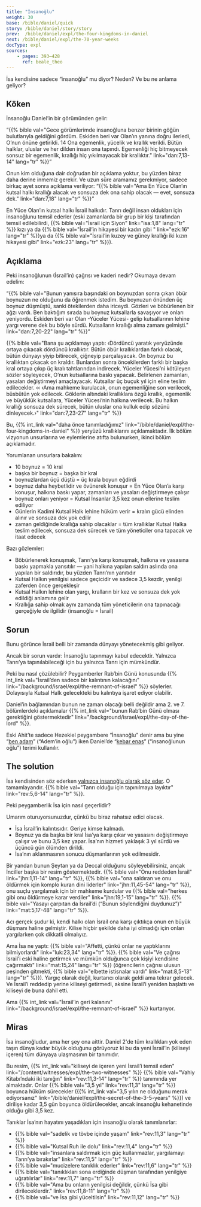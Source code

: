 ```yaml
---
title: "İnsanoğlu"
weight: 30
base: /bible/daniel/quick
story: /bible/daniel/story/story
prev:  /bible/daniel/expl/the-four-kingdoms-in-daniel
next: /bible/daniel/expl/the-70-year-weeks
docType: expl
sources:
    - pages: 393–428
      ref: beale_theo
---
```


İsa kendisine sadece “insanoğlu” mu diyor? Neden? Ve bu ne anlama geliyor?

## Köken

<a name="6abd"></a>
İnsanoğlu Daniel’in bir görümünden gelir:

“{{% bible val="Gece görümlerimde insanoğluna benzer birinin göğün bulutlarıyla geldiğini gördüm. Eskiden beri var Olan’ın yanına doğru ilerledi, O’nun önüne getirildi. 14 Ona egemenlik, yücelik ve krallık verildi. Bütün halklar, uluslar ve her dilden insan ona tapındı. Egemenliği hiç bitmeyecek sonsuz bir egemenlik, krallığı hiç yıkılmayacak bir krallıktır." link="dan:7,13-14" lang="tr" %}}”

Onun kim olduğuna dair doğrudan bir açıklama yoktur, bu yüzden biraz daha derine inmemiz gerekir. Ve uzun süre aramamız gerekmiyor, sadece birkaç ayet sonra açıklama veriliyor: “{{% bible val="Ama En Yüce Olan’ın kutsal halkı krallığı alacak ve sonsuza dek ona sahip olacak — evet, sonsuza dek." link="dan:7,18" lang="tr" %}}”

En Yüce Olan’ın kutsal halkı İsrail halkıdır. Tanrı değil insan oldukları için insanoğlunu temsil ederler (eski zamanlarda bir grup bir kişi tarafından temsil edilebilirdi, {{% bible val="İsrail için Siyon" link="isa:1,8" lang="tr" %}} kızı ya da {{% bible val="İsrail’in hikayesi bir kadın gibi " link="ezk:16" lang="tr" %}}ya da {{% bible val="İsrail’in kuzey ve güney krallığı iki kızın hikayesi gibi" link="ezk:23" lang="tr" %}}).

## Açıklama

<a name="487c"></a>
Peki insanoğlunun (İsrail’in) çağrısı ve kaderi nedir? Okumaya devam edelim:

“{{% bible val="Bunun yanısıra başındaki on boynuzdan sonra çıkan öbür boynuzun ne olduğunu da öğrenmek istedim. Bu boynuzun önünden üç boynuz düşmüştü, sanki ötekilerden daha iriceydi. Gözleri ve böbürlenen bir ağzı vardı. Ben baktığım sırada bu boynuz kutsallarla savaşıyor ve onları yeniyordu. Eskiden beri var Olan -Yüceler Yücesi- gelip kutsallarının lehine yargı verene dek bu böyle sürdü. Kutsalların krallığı alma zamanı gelmişti." link="dan:7,20-22" lang="tr" %}}”

{{% bible val="Bana şu açıklamayı yaptı: ‹Dördüncü yaratık yeryüzünde ortaya çıkacak dördüncü krallıktır. Bütün öbür krallıklardan farklı olacak, bütün dünyayı yiyip bitirecek, çiğneyip parçalayacak. On boynuz bu krallıktan çıkacak on kraldır. Bunlardan sonra öncekilerden farklı bir başka kral ortaya çıkıp üç kralı tahtlarından indirecek. Yüceler Yücesi’ni kötüleyen sözler söyleyecek, O’nun kutsallarına baskı yapacak. Belirlenen zamanları, yasaları değiştirmeyi amaçlayacak. Kutsallar üç buçuk yıl için eline teslim edilecekler. ‹‹ ‹Ama mahkeme kurulacak, onun egemenliğine son verilecek, büsbütün yok edilecek. Göklerin altındaki krallıklara özgü krallık, egemenlik ve büyüklük kutsallara, Yüceler Yücesi’nin halkına verilecek. Bu halkın krallığı sonsuza dek sürecek, bütün uluslar ona kulluk edip sözünü dinleyecek.›" link="dan:7,23-27" lang="tr" %}}

Bu, {{% int_link val="daha önce tanımladığımız" link="/bible/daniel/expl/the-four-kingdoms-in-daniel" %}} yeryüzü krallıklarını açıklamaktadır. İlk bölüm vizyonun unsurlarına ve eylemlerine atıfta bulunurken, ikinci bölüm açıklamadır.

Yorumlanan unsurlara bakalım:

- 10 boynuz = 10 kral
- başka bir boynuz = başka bir kral
- boynuzlardan üçü düştü = üç krala boyun eğdirdi
- boynuz daha heybetlidir ve övünerek konuşur = En Yüce Olan’a karşı konuşur, halkına baskı yapar, zamanları ve yasaları değiştirmeye çalışır
- boynuz onları yeniyor = Kutsal İnsanlar 3,5 kez onun ellerine teslim ediliyor
- Günlerin Kadimi Kutsal Halk lehine hüküm verir = kralın gücü elinden alınır ve sonsuza dek yok edilir
- zaman geldiğinde krallığa sahip olacaklar = tüm krallıklar Kutsal Halka teslim edilecek, sonsuza dek sürecek ve tüm yöneticiler ona tapacak ve itaat edecek

Bazı gözlemler:

- Böbürlenerek konuşmak, Tanrı’ya karşı konuşmak, halkına ve yasasına baskı yapmakla yansıtılır — yani halkına yapılan saldırı aslında ona yapılan bir saldırıdır, bu yüzden Tanrı’nın yanıtıdır
- Kutsal Halkın yenilgisi sadece geçicidir ve sadece 3,5 kezdir, yenilgi zaferden önce gerçekleşir
- Kutsal Halkın lehine olan yargı, kralların bir kez ve sonsuza dek yok edildiği anlamına gelir
- Krallığa sahip olmak aynı zamanda tüm yöneticilerin ona tapınacağı gerçeğiyle de ilgilidir (insanoğlu = İsrail)

## Sorun

<a name="6820"></a>
Bunu görünce İsrail belli bir zamanda dünyayı yönetecekmiş gibi geliyor.

Ancak bir sorun vardır: İnsanoğlu tapınmayı kabul edecektir. Yalnızca Tanrı’ya tapınılabileceği için bu yalnızca Tanrı için mümkündür.

Peki bu nasıl çözülebilir? Peygamberler Rab’bin Günü konusunda {{% int_link val="İsrail’den sadece bir kalıntının kalacağını" link="/background/israel/expl/the-remnant-of-israel" %}} söylerler. Dolayısıyla Kutsal Halk gelecekteki bu kalıntıya işaret ediyor olabilir.

Daniel’in bağlamından bunun ne zaman olacağı belli değildir ama 2. ve 7. bölümlerdeki açıklamalar {{% int_link val="bunun Rab’bin Günü olması gerektiğini göstermektedir" link="/background/israel/expl/the-day-of-the-lord" %}}.

Eski Ahit’te sadece Hezekiel peygambere “İnsanoğlu” denir ama bu yine “[ben adam](https://biblehub.com/interlinear/ezekiel/2-1.htm)” (“Adem’in oğlu”) iken Daniel’de “[kebar enas](https://biblehub.com/interlinear/daniel/7-13.htm)” (“insanoğlunun oğlu”) terimi kullanılır.

## The solution

<a name="e03e"></a>
İsa kendisinden söz ederken [yalnızca insanoğlu olarak söz eder](https://www.bibleserver.com/search/TR/insano%C4%9Flu). O tamamlayandır. {{% bible val="Tanrı olduğu için tapınılmaya layıktır" link="rev:5,6-14" lang="tr" %}}.

Peki peygamberlik İsa için nasıl geçerlidir?

Umarım oturuyorsunuzdur, çünkü bu biraz rahatsız edici olacak.

- İsa İsrail’in kalıntısıdır. Geriye kimse kalmadı.
- Boynuz ya da başka bir kral İsa’ya karşı çıkar ve yasasını değiştirmeye çalışır ve bunu 3,5 kez yapar. İsa’nın hizmeti yaklaşık 3 yıl sürdü ve üçüncü gün ölümden dirildi.
- İsa’nın aklanmasının sonucu düşmanlarının yok edilmesidir.

Bir yandan bunun Şeytan ya da Deccal olduğunu söyleyebilirsiniz, ancak İnciller başka bir resim göstermektedir. {{% bible val="Onu reddeden İsrail" link="jhn:1,11-14" lang="tr" %}}, {{% bible val="ona saldıran ve onu öldürmek için komplo kuran dini liderler" link="jhn:11,45-54" lang="tr" %}}, onu suçlu yargılamak için bir mahkeme kurdular ve {{% bible val="herkes gibi onu öldürmeye karar verdiler" link="jhn:19,1-15" lang="tr" %}}. {{% bible val="Yasayı çarpıtan da İsrail’di (“Bunun söylendiğini duydunuz”)" link="mat:5,17-48" lang="tr" %}}.

Acı gerçek şudur ki, kendi halkı olan İsrail ona karşı çıktıkça onun en büyük düşmanı haline gelmiştir. Kilise hiçbir şekilde daha iyi olmadığı için onları yargılarken çok dikkatli olmalıyız.

Ama İsa ne yaptı: {{% bible val="Affetti, çünkü onlar ne yaptıklarını bilmiyorlardı" link="luk:23,34" lang="tr" %}}. {{% bible val="Ve çağrısı İsrail’i eski haline getirmek ve mümkün olduğunca çok kişiyi kendisine çağırmaktı" link="mat:15,24" lang="tr" %}} (öğrencilerin çağrısı ulusun peşinden gitmekti, {{% bible val="elbette istisnalar vardı" link="mat:8,5-13" lang="tr" %}}). Yargıç olarak değil, kurtarıcı olarak geldi ama tekrar gelecek. Ve İsrail’i reddedip yerine kiliseyi getirmedi, aksine İsrail’i yeniden başlattı ve kiliseyi de buna dahil etti.

Ama {{% int_link val="İsrail’in geri kalanını" link="/background/israel/expl/the-remnant-of-israel" %}} kurtarıyor.

## Miras

<a name="8693"></a>
İsa insanoğludur, ama her şey ona aittir. Daniel 2'de tüm krallıkları yok eden taşın dünya kadar büyük olduğunu görüyoruz ki bu da yeni İsrail’in (kiliseyi içeren) tüm dünyaya ulaşmasının bir tanımıdır.

Bu resim, {{% int_link val="kiliseyi de içeren yeni İsrail’i temsil eden" link="/content/witnesses/expl/the-two-witnesses" %}} {{% bible val="Vahiy Kitabı’ndaki iki tanığın" link="rev:11,3-14" lang="tr" %}} tanımında yer almaktadır. Onlar {{% bible val="3,5 yıl" link="rev:11,3" lang="tr" %}} boyunca hüküm sürecekler ({{% int_link val="3,5 yılın ne olduğunu merak ediyorsanız" link="/bible/daniel/expl/the-secret-of-the-3-5-years" %}}) ve dirilişe kadar 3,5 gün boyunca öldürülecekler, ancak insanoğlu kehanetinde olduğu gibi 3,5 kez.

Tanıklar İsa’nın hayatını yaşadıkları için insanoğlu olarak tanımlanırlar:

- {{% bible val="sadelik ve tövbe içinde yaşam" link="rev:11,3" lang="tr" %}}
- {{% bible val="Kutsal Ruh ile dolu" link="rev:11,4" lang="tr" %}}
- {{% bible val="insanlara saldırmak için güç kullanmazlar, yargılamayı Tanrı’ya bırakırlar" link="rev:11,5" lang="tr" %}}
- {{% bible val="mucizelere tanıklık ederler" link="rev:11,6" lang="tr" %}}
- {{% bible val="tanıklıkları sona erdiğinde düşman tarafından yenilgiye uğratılırlar" link="rev:11,7" lang="tr" %}}
- {{% bible val="Ama bu onların yenilgisi değildir, çünkü İsa gibi dirileceklerdir." link="rev:11,8-11" lang="tr" %}}
- {{% bible val="ve İsa gibi yüceltilsin" link="rev:11,12" lang="tr" %}}
